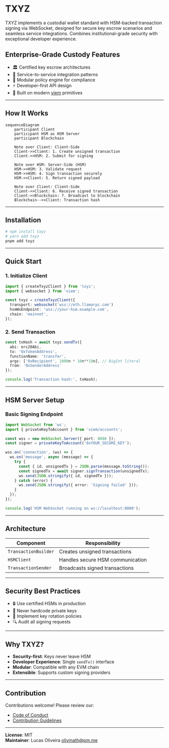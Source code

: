 # **TXYZ**

TXYZ implements a custodial wallet standard with HSM-backed transaction signing via WebSocket, designed for secure key escrow scenarios and seamless service integrations. Combines institutional-grade security with exceptional developer experience.

## Enterprise-Grade Custody Features

- 🏛️ Certified key escrow architectures
- 🤝 Service-to-service integration patterns
- 🧩 Modular policy engine for compliance
- ⚡ Developer-first API design
- 🔋 Built on modern [viem](https://viem.sh) primitives

---

## **How It Works**


```mermaid
sequenceDiagram
    participant Client
    participant HSM as HSM Server
    participant Blockchain

    Note over Client: Client-Side
    Client->>Client: 1. Create unsigned transaction
    Client->>HSM: 2. Submit for signing
    
    Note over HSM: Server-Side (HSM)
    HSM->>HSM: 3. Validate request
    HSM->>HSM: 4. Sign transaction securely
    HSM->>Client: 5. Return signed payload
    
    Note over Client: Client-Side
    Client->>Client: 6. Receive signed transaction
    Client->>Blockchain: 7. Broadcast to blockchain
    Blockchain-->>Client: Transaction hash
```

---

## **Installation**

```bash
# npm install txyz
# yarn add txyz
pnpm add txyz
```

---

## **Quick Start**

### 1. Initialize Client
```ts
import { createTxyzClient } from 'txyz';
import { websocket } from 'viem';

const txyz = createTxyzClient({
  transport: websocket('wss://eth.llamarpc.com')
  hsmWsEndpoint: 'wss://your-hsm.example.com',
  chain: 'mainnet',
});
```

### 2. Send Transaction
```ts
const txHash = await txyz.sendTx({
  abi: erc20Abi,
  to: '0xTokenAddress',
  functionName: 'transfer',
  args: ['0xRecipient', 1000n * 10n**18n], // BigInt literal
  from: '0xSenderAddress'
});

console.log('Transaction hash:', txHash);
```

---

## **HSM Server Setup**

### Basic Signing Endpoint
```ts
import WebSocket from 'ws';
import { privateKeyToAccount } from 'viem/accounts';

const wss = new WebSocket.Server({ port: 8080 });
const signer = privateKeyToAccount('0xYOUR_SECURE_KEY');

wss.on('connection', (ws) => {
  ws.on('message', async (message) => {
    try {
      const { id, unsignedTx } = JSON.parse(message.toString());
      const signedTx = await signer.signTransaction(unsignedTx);
      ws.send(JSON.stringify({ id, signedTx }));
    } catch (error) {
      ws.send(JSON.stringify({ error: 'Signing failed' }));
    }
  });
});

console.log('HSM WebSocket running on ws://localhost:8080');
```

---

## **Architecture**

| Component            | Responsibility                          |
|----------------------|-----------------------------------------|
| `TransactionBuilder` | Creates unsigned transactions           |
| `HSMClient`          | Handles secure HSM communication        |
| `TransactionSender`  | Broadcasts signed transactions          |

---

## **Security Best Practices**

- 🔒 Use certified HSMs in production
- 🚫 Never hardcode private keys
- 🔑 Implement key rotation policies
- 🔍 Audit all signing requests

---

## **Why TXYZ?**
- **Security-first**: Keys never leave HSM
- **Developer Experience**: Single `sendTx()` interface
- **Modular**: Compatible with any EVM chain
- **Extensible**: Supports custom signing providers

---

## **Contribution**
Contributions welcome! Please review our:
- [Code of Conduct](/CODE_OF_CONDUCT.md)
- [Contribution Guidelines](/CONTRIBUTING.md)

---

**License**: MIT  
**Maintainer**: Lucas Oliveira <olivmath@pm.me>
